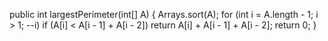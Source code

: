 public int largestPerimeter(int[] A) {
Arrays.sort(A);
for (int i = A.length - 1; i > 1; --i)
if (A[i] < A[i - 1] + A[i - 2])
return A[i] + A[i - 1] + A[i - 2];
return 0;
}